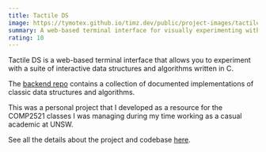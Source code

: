 ```yaml
---
title: Tactile DS
image: https://tymotex.github.io/timz.dev/public/project-images/tactile-ds-thumbnail.png
summary: A web-based terminal interface for visually experimenting with data structures and algorithms
rating: 10
---
```


Tactile DS is a web-based terminal interface that allows you to experiment with a suite of interactive
data structures and algorithms written in C.

The <a href="https://github.com/Tymotex/DataStructures">backend repo</a> contains a collection of documented implementations of classic data structures and algorithms.

This was a personal project that I developed as a resource for the COMP2521 classes I was managing during my time working as a casual academic at UNSW.

See all the details about the project and codebase <a href="https://github.com/Tymotex/DataStructures">here</a>.
